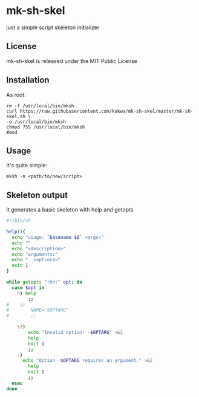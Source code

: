 # mk-sh-skel #


just a simple script skeleton initializer

## License ##

mk-sh-skel is released under the MIT Public License

## Installation ##

As root:
```shell
rm -f /usr/local/bin/mksh
curl https://raw.githubusercontent.com/kakwa/mk-sh-skel/master/mk-sh-skel.sh \
-o /usr/local/bin/mksh
chmod 755 /usr/local/bin/mksh
#end
```

## Usage ##

It's quite simple:

```shell
mksh -n <path/to/new/script>
```

## Skeleton output ##

It generates a basic skeleton with help and getopts

```bash
#!/bin/sh

help(){
  echo "usage: `basename $0` <args>"
  echo ""
  echo "<description>"
  echo "arguments:"
  echo "  <options>"
  exit 1
}

while getopts ":hn:" opt; do
  case $opt in
    h) help
        ;;
#    n)
#        NAME="$OPTARG"
#        ;;

    \?)
        echo "Invalid option: -$OPTARG" >&2
        help
        exit 1
        ;;
    :)
      echo "Option -$OPTARG requires an argument." >&2
        help
        exit 1
        ;;
  esac
done
```

